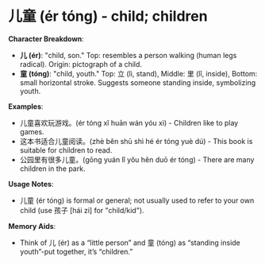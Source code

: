 # **儿童 (ér tóng) - child; children**

**Character Breakdown**:  
- **儿 (ér)**: "child, son." Top: resembles a person walking (human legs radical). Origin: pictograph of a child.  
- **童 (tóng)**: "child, youth." Top: 立 (lì, stand), Middle: 里 (lǐ, inside), Bottom: small horizontal stroke. Suggests someone standing inside, symbolizing youth.

**Examples**:  
- 儿童喜欢玩游戏。(ér tóng xǐ huān wán yóu xì) - Children like to play games.  
- 这本书适合儿童阅读。(zhè běn shū shì hé ér tóng yuè dú) - This book is suitable for children to read.  
- 公园里有很多儿童。(gōng yuán lǐ yǒu hěn duō ér tóng) - There are many children in the park.

**Usage Notes**:  
- 儿童 (ér tóng) is formal or general; not usually used to refer to your own child (use 孩子 [hái zi] for "child/kid").

**Memory Aids**:  
- Think of 儿 (ér) as a “little person” and 童 (tóng) as “standing inside youth”-put together, it’s “children.”